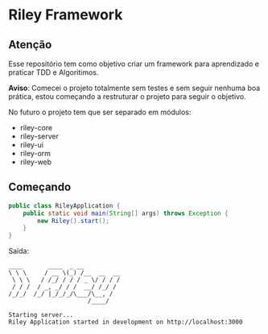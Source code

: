 # Riley Framework

## Atenção 
Esse repositório tem como objetivo criar um framework para aprendizado e praticar TDD e Algoritimos.

<b>Aviso</b>: Comecei o projeto totalmente sem testes e sem seguir nenhuma boa prática, estou começando a restruturar o projeto para seguir o objetivo.

No futuro o projeto tem que ser separado em módulos:

* riley-core
* riley-server
* riley-ui
* riley-orm
* riley-web


## Começando

```java
public class RileyApplication {
    public static void main(String[] args) throws Exception {
        new Riley().start();
    }
}

```
Saída:

```
____       ____  _ __              
\ \ \     / __ \(_) /__  __  __    
 \ \ \   / /_/ / / / _ \/ / / /    
 / / /  / _, _/ / /  __/ /_/ /     
/_/_/  /_/ |_/_/_/\___/\__, /      
                      /____/       

Starting server...
Riley Application started in development on http://localhost:3000
```
